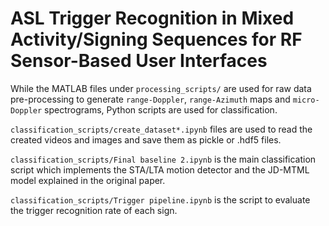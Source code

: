 # ASL Trigger Recognition in Mixed Activity/Signing Sequences for RF Sensor-Based User Interfaces

While the MATLAB files under `processing_scripts/` are used for raw data pre-processing to generate `range-Doppler`, `range-Azimuth` maps and `micro-Doppler` spectrograms, Python scripts are used for classification.

`classification_scripts/create_dataset*.ipynb` files are used to read the created videos and images and save them as pickle or .hdf5 files.

`classification_scripts/Final baseline 2.ipynb` is the main classification script which implements the STA/LTA motion detector and the JD-MTML model explained in the original paper.

`classification_scripts/Trigger pipeline.ipynb` is the script to evaluate the trigger recognition rate of each sign.
